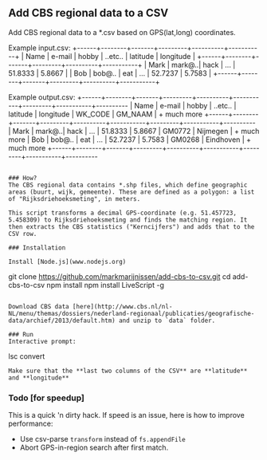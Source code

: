 ##  Add CBS regional data to a CSV
Add CBS regional data to a *.csv based on GPS(lat,long) coordinates.

Example input.csv:
+------+--------+-------+---------+----------+-----------+
| Name | e-mail | hobby | ..etc.. | latitude | longitude |
+------+--------+-------+---------+----------+-----------+
| Mark | mark@..| hack  | ...     | 51.8333  | 5.8667    |
| Bob  | bob@.. | eat   | ...     | 52.7237  | 5.7583    |
+------+--------+-------+---------+----------+-----------+

Example output.csv:
+------+--------+-------+---------+----------+-----------+---------+-----------+----------
| Name | e-mail | hobby | ..etc.. | latitude | longitude | WK_CODE | GM_NAAM   | + much more 
+------+--------+-------+---------+----------+-----------+---------+-----------+----------
| Mark | mark@..| hack  | ...     | 51.8333  | 5.8667    | GM0772  | Nijmegen  | + much more 
| Bob  | bob@.. | eat   | ...     | 52.7237  | 5.7583    | GM0268  | Eindhoven | + much more 
+------+--------+-------+---------+----------+-----------+---------+-----------+----------
```

### How?
The CBS regional data contains *.shp files, which define geographic areas (buurt, wijk, gemeente). These are defined as a polygon: a list of "Rijksdriehoeksmeting", in meters. 

This script transforms a decimal GPS-coordinate (e.g. 51.457723, 5.458309) to Rijksdriehoeksmeting and finds the matching region. It then extracts the CBS statistics ("Kerncijfers") and adds that to the CSV row.

### Installation

Install [Node.js](www.nodejs.org)
```
  git clone https://github.com/markmarijnissen/add-cbs-to-csv.git
  cd add-cbs-to-csv
  npm install
  npm install LiveScript -g
```

Download CBS data [here](http://www.cbs.nl/nl-NL/menu/themas/dossiers/nederland-regionaal/publicaties/geografische-data/archief/2013/default.htm) and unzip to `data` folder.

### Run
Interactive prompt:
```
  lsc convert
```
Make sure that the **last two columns of the CSV** are **latitude** and **longitude**

```

### Todo [for speedup]
This is a quick 'n dirty hack. If speed is an issue, here is how to improve performance:

* Use csv-parse `transform` instead of `fs.appendFile`
* Abort GPS-in-region search after first match.